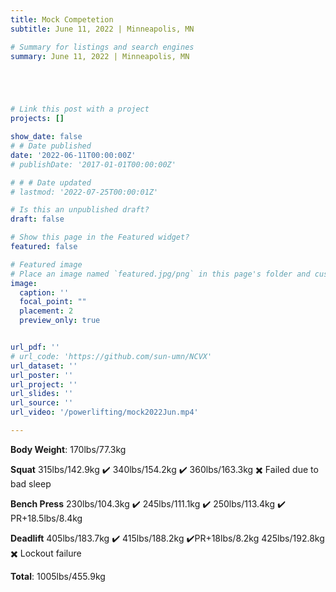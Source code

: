 ```yaml
---
title: Mock Competetion 
subtitle: June 11, 2022 | Minneapolis, MN

# Summary for listings and search engines
summary: June 11, 2022 | Minneapolis, MN





# Link this post with a project
projects: []

show_date: false
# # Date published
date: '2022-06-11T00:00:00Z'
# publishDate: '2017-01-01T00:00:00Z'

# # # Date updated
# lastmod: '2022-07-25T00:00:01Z'

# Is this an unpublished draft?
draft: false

# Show this page in the Featured widget?
featured: false

# Featured image
# Place an image named `featured.jpg/png` in this page's folder and customize its options here.
image:
  caption: ''
  focal_point: ""
  placement: 2
  preview_only: true


url_pdf: ''
# url_code: 'https://github.com/sun-umn/NCVX'
url_dataset: ''
url_poster: ''
url_project: ''
url_slides: ''
url_source: ''
url_video: '/powerlifting/mock2022Jun.mp4'

---
```


**Body Weight**: 170lbs/77.3kg

**Squat**
315lbs/142.9kg ✔️ 340lbs/154.2kg ✔️ 360lbs/163.3kg ✖️ Failed due to bad sleep

**Bench Press**
230lbs/104.3kg ✔️ 245lbs/111.1kg ✔️ 250lbs/113.4kg ✔️ PR+18.5lbs/8.4kg

**Deadlift**
405lbs/183.7kg ✔️ 415lbs/188.2kg ✔️PR+18lbs/8.2kg 425lbs/192.8kg ✖️ Lockout failure

**Total**: 1005lbs/455.9kg